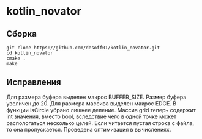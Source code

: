 # kotlin_novator
## Сборка
```
git clone https://github.com/desoff01/kotlin_novator.git
cd kotlin_novator
cmake .
make
```
## Исправления
Для размера буфера выделен макрос BUFFER_SIZE.
Размер буфера увеличен до 20.
Для размера массива выделен макрос EDGE.
В функции isCircle убрано лишнее деление.
Массив grid теперь содержит int значения, вместо bool, вследствие чего в одной точке может распологаться несколько целей.
Если читается пустая строка с файла, то она пропускается.
Проведена оптимизация в вычислениях.
